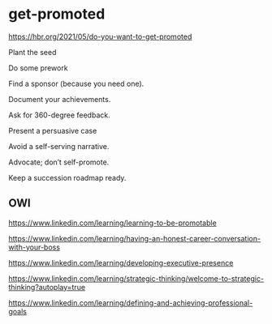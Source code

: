 # get-promoted

https://hbr.org/2021/05/do-you-want-to-get-promoted

Plant the seed

Do some prework

Find a sponsor (because you need one).

Document your achievements.

Ask for 360-degree feedback.

Present a persuasive case

Avoid a self-serving narrative.

Advocate; don’t self-promote.

Keep a succession roadmap ready.

## OWl

https://www.linkedin.com/learning/learning-to-be-promotable

https://www.linkedin.com/learning/having-an-honest-career-conversation-with-your-boss

https://www.linkedin.com/learning/developing-executive-presence

https://www.linkedin.com/learning/strategic-thinking/welcome-to-strategic-thinking?autoplay=true

https://www.linkedin.com/learning/defining-and-achieving-professional-goals
